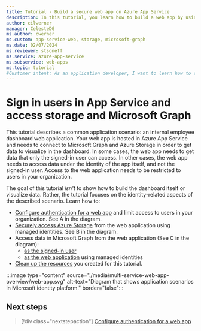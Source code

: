 ```yaml
---
title: Tutorial - Build a secure web app on Azure App Service
description: In this tutorial, you learn how to build a web app by using Azure App Service, sign in users to the web app, call Azure Storage, and call Microsoft Graph. 
author: cilwerner
manager: CelesteDG
ms.author: cwerner
ms.custom: app-service-web, storage, microsoft-graph
ms.date: 02/07/2024
ms.reviewer: stsoneff
ms.service: azure-app-service
ms.subservice: web-apps
ms.topic: tutorial
#Customer intent: As an application developer, I want to learn how to secure access to a web app running on Azure App Service.
---
```


# Sign in users in App Service and access storage and Microsoft Graph

This tutorial describes a common application scenario: an internal employee dashboard web application. Your web app is hosted in Azure App Service and needs to connect to Microsoft Graph and Azure Storage in order to get data to visualize in the dashboard.  In some cases, the web app needs to get data that only the signed-in user can access.  In other cases, the web app needs to access data under the identity of the app itself, and not the signed-in user.  Access to the web application needs to be restricted to users in your organization.

The goal of this tutorial *isn't* to show how to build the dashboard itself or visualize data.  Rather, the tutorial focuses on the identity-related aspects of the described scenario.  Learn how to:  

- [Configure authentication for a web app](multi-service-web-app-authentication-app-service.md) and limit access to users in your organization​. See A in the diagram.
- [Securely access Azure Storage](multi-service-web-app-access-storage.md) from the web application using managed identities​. See B in the diagram.
- Access data in Microsoft Graph from the web application (See C in the diagram):
    - [as the signed-in user​](multi-service-web-app-access-microsoft-graph-as-user.md)
    - [as the web application](multi-service-web-app-access-microsoft-graph-as-app.md) using managed identities​
- [Clean up the resources](multi-service-web-app-clean-up-resources.md) you created for this tutorial.

:::image type="content" source="./media/multi-service-web-app-overview/web-app.svg" alt-text="Diagram that shows application scenarios in Microsoft identity platform." border="false":::

## Next steps

> [!div class="nextstepaction"]
> [Configure authentication for a web app](multi-service-web-app-authentication-app-service.md)